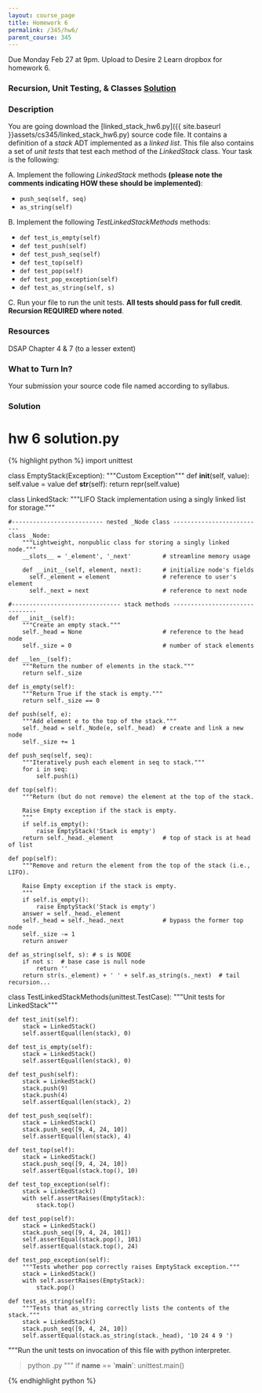 ```yaml
---
layout: course_page
title: Homework 6
permalink: /345/hw6/
parent_course: 345
---
```


Due Monday Feb 27 at 9pm. Upload to Desire 2 Learn dropbox for homework 6.

### Recursion, Unit Testing, & Classes [Solution](/345/hw6/#solution)

### Description
You are going download the [linked_stack_hw6.py]({{ site.baseurl }}assets/cs345/linked_stack_hw6.py) source code file. It contains a definition of a *stack* ADT implemented as a *linked list*. This file also contains a set of *unit tests* that test each method of the *LinkedStack* class. Your task is the following:

A. Implement the following *LinkedStack* methods **(please note the comments indicating HOW these should be implemented)**:

- ```push_seq(self, seq)```
- ```as_string(self)```

B. Implement the following *TestLinkedStackMethods* methods:

- ```def test_is_empty(self)```
- ```def test_push(self)```
- ```def test_push_seq(self)```
- ```def test_top(self)```
- ```def test_pop(self)```
- ```def test_pop_exception(self)```
- ```def test_as_string(self, s)```

C. Run your file to run the unit tests. **All tests should pass for full credit**. **Recursion REQUIRED where noted**.

### Resources
DSAP Chapter 4 & 7 (to a lesser extent)

### What to Turn In?
Your submission your source code file named according to syllabus.

### Solution
# hw 6 solution.py
{% highlight python %}
import unittest


class EmptyStack(Exception):
    """Custom Exception"""
    def __init__(self, value):
        self.value = value
    def __str__(self):
        return repr(self.value)

class LinkedStack:
    """LIFO Stack implementation using a singly linked list for storage."""

    #-------------------------- nested _Node class --------------------------
    class _Node:
        """Lightweight, nonpublic class for storing a singly linked node."""
        __slots__ = '_element', '_next'         # streamline memory usage

        def __init__(self, element, next):      # initialize node's fields
          self._element = element               # reference to user's element
          self._next = next                     # reference to next node

    #------------------------------- stack methods -------------------------------
    def __init__(self):
        """Create an empty stack."""
        self._head = None                       # reference to the head node
        self._size = 0                          # number of stack elements

    def __len__(self):
        """Return the number of elements in the stack."""
        return self._size

    def is_empty(self):
        """Return True if the stack is empty."""
        return self._size == 0

    def push(self, e):
        """Add element e to the top of the stack."""
        self._head = self._Node(e, self._head)  # create and link a new node
        self._size += 1

    def push_seq(self, seq):
        """Iteratively push each element in seq to stack."""
        for i in seq:
            self.push(i)

    def top(self):
        """Return (but do not remove) the element at the top of the stack.

        Raise Empty exception if the stack is empty.
        """
        if self.is_empty():
            raise EmptyStack('Stack is empty')
        return self._head._element              # top of stack is at head of list

    def pop(self):
        """Remove and return the element from the top of the stack (i.e., LIFO).

        Raise Empty exception if the stack is empty.
        """
        if self.is_empty():
            raise EmptyStack('Stack is empty')
        answer = self._head._element
        self._head = self._head._next           # bypass the former top node
        self._size -= 1
        return answer

    def as_string(self, s): # s is NODE
        if not s:  # base case is null node
            return ''
        return str(s._element) + ' ' + self.as_string(s._next)  # tail recursion...


class TestLinkedStackMethods(unittest.TestCase):
    """Unit tests for LinkedStack"""

    def test_init(self):
        stack = LinkedStack()
        self.assertEqual(len(stack), 0)

    def test_is_empty(self):
        stack = LinkedStack()
        self.assertEqual(len(stack), 0)

    def test_push(self):
        stack = LinkedStack()
        stack.push(9)
        stack.push(4)
        self.assertEqual(len(stack), 2)

    def test_push_seq(self):
        stack = LinkedStack()
        stack.push_seq([9, 4, 24, 10])
        self.assertEqual(len(stack), 4)

    def test_top(self):
        stack = LinkedStack()
        stack.push_seq([9, 4, 24, 10])
        self.assertEqual(stack.top(), 10)
    
    def test_top_exception(self):
        stack = LinkedStack()
        with self.assertRaises(EmptyStack):
            stack.top()
    
    def test_pop(self):
        stack = LinkedStack()
        stack.push_seq([9, 4, 24, 101])
        self.assertEqual(stack.pop(), 101)
        self.assertEqual(stack.top(), 24)

    def test_pop_exception(self):
        """Tests whether pop correctly raises EmptyStack exception."""
        stack = LinkedStack()
        with self.assertRaises(EmptyStack):
            stack.pop()

    def test_as_string(self):
        """Tests that as_string correctly lists the contents of the stack."""
        stack = LinkedStack()
        stack.push_seq([9, 4, 24, 10])
        self.assertEqual(stack.as_string(stack._head), '10 24 4 9 ')


"""Run the unit tests on invocation of this file with python interpreter.

> python <name of this file>.py
"""
if __name__ == '__main__':
    unittest.main()


{% endhighlight python %}





